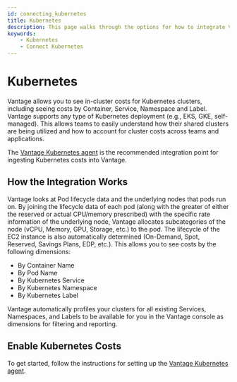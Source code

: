 ```yaml
---
id: connecting_kubernetes
title: Kubernetes
description: This page walks through the options for how to integrate Vantage with your Kubernetes clusters.
keywords:
    - Kubernetes
    - Connect Kubernetes
---
```


# Kubernetes

Vantage allows you to see in-cluster costs for Kubernetes clusters, including seeing costs by Container, Service, Namespace and Label. Vantage supports any type of Kubernetes deployment (e.g., EKS, GKE, self-managed). This allows teams to easily understand how their shared clusters are being utilized and how to account for cluster costs across teams and applications. 

The [Vantage Kubernetes agent](/kubernetes_agent) is the recommended integration point for ingesting Kubernetes costs into Vantage.

## How the Integration Works

Vantage looks at Pod lifecycle data and the underlying nodes that pods run on. By joining the lifecycle data of each pod (along with the greater of either the reserved or actual CPU/memory prescribed) with the specific rate information of the underlying node, Vantage allocates subcategories of the node (vCPU, Memory, GPU, Storage, etc.) to the pod. The lifecycle of the EC2 instance is also automatically determined (On-Demand, Spot, Reserved, Savings Plans, EDP, etc.). This allows you to see costs by the following dimensions:

- By Container Name
- By Pod Name
- By Kubernetes Service
- By Kubernetes Namespace
- By Kubernetes Label

Vantage automatically profiles your clusters for all existing Services, Namespaces, and Labels to be available for you in the Vantage console as dimensions for filtering and reporting. 

## Enable Kubernetes Costs

To get started, follow the instructions for setting up the [Vantage Kubernetes agent](/kubernetes_agent).
